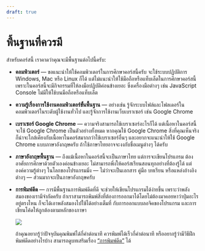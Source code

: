 ```yaml
---
draft: true
---
```


# พื้นฐานที่ควรมี

สำหรับคอร์สนี้ เราคาดว่าคุณจะมีพื้นฐานต่อไปนี้ครับ:

- **คอมพิวเตอร์** — ขอแนะนำให้ใช้คอมพิวเตอร์ในการศึกษาคอร์สนี้ครับ
  จะใช้ระบบปฏิบัติการ Windows, Mac หรือ Linux ก็ได้
  แต่ไม่แนะนำให้ใช้มือถือหรือแท็บเล็ตในการศึกษาคอร์สนี้
  เพราะในคอร์สนี้จะมีกิจกรรมที่ให้ลงมือปฏิบัติค่อนข้างเยอะ
  ซึ่งเครื่องมือต่างๆ เช่น JavaScript Console ไม่มีให้ใช้บนมือถือหรือแท็บเล็ต

- **ความรู้เรื่องการใช้งานคอมพิวเตอร์ขั้นพื้นฐาน** — อย่างเช่น
  รู้จักระบบไฟล์และโฟลเดอร์ในคอมพิวเตอร์ในระดับผู้ใช้งานทั่วไป
  และรู้จักการใช้งานเว็บเบราเซอร์ เช่น Google Chrome

- **เบราเซอร์ Google Chrome** — ความจริงสามารถใช้เบราเซอร์อะไรก็ได้
  แต่เนื้อหาในคอร์สนี้จะใช้ Google Chrome เป็นตัวอย่างทั้งหมด
  หากคุณใช้ Google Chrome สิ่งที่คุณเห็นจริงก็น่าจะใกล้เคียงกับเนื้อหาในคอร์สมากกว่าใช้เบราเซอร์อื่นๆ
  และอยากจะแนะนำให้ใช้ Google Chrome แบบภาษาอังกฤษครับ
  ถ้าใช้ภาษาไทยอาจจะงงกับชื่อเมนูต่างๆ ได้ครับ

- **ภาษาอังกฤษพื้นฐาน** — ถึงแม้เนื้อหาในคอร์สนี้จะเป็นภาษาไทย
  แต่การจะเขียนโปรแกรม ต้องอาศัยการศึกษาด้วยตัวเองค่อนข้างเยอะ ไม่สามารถพึ่งให้คอร์สเรียนสอนทุกอย่างที่ต้องรู้ได้
  แต่องค์ความรู้ต่างๆ ในโลกของโปรแกรมมิ่ง — ไม่ว่าจะเป็นเอกสาร คู่มือ บทเรียน หรือแหล่งอ้างอิงต่างๆ — ส่วนมากจะเป็นภาษาอังกฤษครับ

- **การพิมพ์ดีด** — การมีพื้นฐานการพิมพ์ดีดที่ดี จะช่วยให้เขียนโปรแกรมได้ง่ายขึ้น
  เพราะว่าพลังสมองของเรามีจำกัดครับ
  ถ้าเราสามารถพิมพ์สิ่งที่ต้องการออกมาได้โดยไม่ต้องมาคอยหาว่าปุ่มอะไรอยู่ตรงไหน
  ก็จะได้เอาพลังสมองไปใช้ได้อย่างเต็มที่ กับการออกแบบลอจิคของโปรแกรม และการเขียนโค้ดให้ถูกต้องตามหลักของภาษา

  ![](https://im.dt.in.th/ipfs/bafybeictarquxfk4bmwkegr2m2cxtnd2cisnwbypddl2l7pvp5e3ldq6s4/image.webp)

  ถ้าคุณอยากรู้ว่าปัจจุบันคุณพิมพ์ได้กี่คำต่อนาที ควรพิมพ์ได้เร็วกี่คำต่อนาที หรืออยากรู้ว่ามีวิธีฝึกพิมพ์ดีดอย่างไรบ้าง สามารถดูบทเสริมเรื่อง [“การพิมพ์ดีด”](./typing.md) ได้
